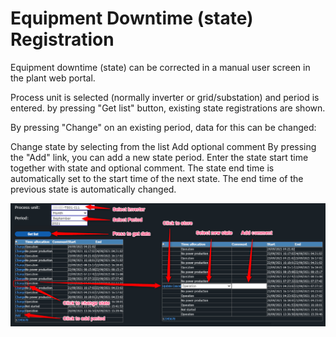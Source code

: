 # Equipment Downtime (state) Registration

Equipment downtime (state) can be corrected in a manual user screen in the plant web portal.

Process unit is selected (normally inverter or grid/substation) and period is entered. by pressing "Get list" button, existing state registrations are shown.

By pressing "Change" on an existing period, data for this can be changed:

Change state by selecting from the list
Add optional comment
By pressing the "Add" link, you can add a new state period. Enter the state start time together with state and optional comment. The state end time is automatically set to the start time of the next state. The end time of the previous state is automatically changed.

![Equipment downtime registration](../Images/equipment%20downtime%20correction.png)